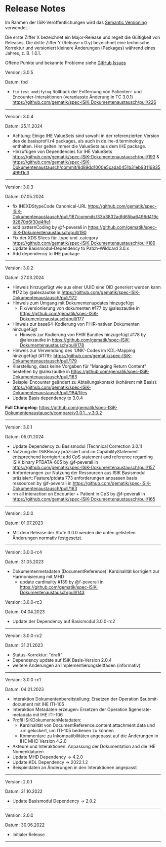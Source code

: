 # Release Notes

Im Rahmen der ISiK-Veröffentlichungen wird das [Semantic Versioning](https://semver.org/lang/de/) verwendet.

Die erste Ziffer X bezeichnet ein Major-Release und regelt die Gültigkeit von Releases. Die dritte Ziffer Y (Release x.0.y) bezeichnet eine technische Korrektur und versioniert kleinere Änderungen (Packages) während eines Jahres, z. B. 1.0.1.

Offene Punkte und bekannte Probleme siehe [GitHub Issues](https://github.com/gematik/ISiK-Dokumentenaustausch/issues?q=is%3Aissue+is%3Aopen+label%3A%22offene+Punkte+Ballot%22)



Version: 3.0.5

Datum: tbd

* `fix` `test modifying` Rollback der Entfernung von Patienten- und Encounter-Interaktionen (veranlasste Änderung in TC 3.0.1) https://github.com/gematik/spec-ISiK-Dokumentenaustausch/pull/226

----

Version: 3.0.4

Datum: 25.11.2024

* Achtung: Einige IHE ValueSets sind sowohl in der referenzierten Version des de.basisprofil.r4 packages, als auch in de.ihe-d.terminology enthalten. Hier gelten immer die ValueSets aus dem IHE package.
* Hinzufügen von Dependencies für IHE ValueSets https://github.com/gematik/spec-ISiK-Dokumentenaustausch/pull/193 & https://github.com/gematik/spec-ISiK-Dokumentenaustausch/commit/8d89dd1000e5cada0451b31eb93116835499f1c3

---

Version: 3.0.3

Datum: 07.05.2024

* fix IHEXDStypeCode Canonical-URL https://github.com/gematik/spec-ISiK-Dokumentenaustausch/pull/187/commits/33b3832adfd65ba6496d419c92870d6f30d4ffe1
* add patternCoding by @f-peverali in https://github.com/gematik/spec-ISiK-Dokumentenaustausch/pull/190
* Fix der XDS Slices für .type und .category https://github.com/gematik/spec-ISiK-Dokumentenaustausch/pull/189
* Update Basismodul-Dependency to Patch-Wildcard 3.0.x
* Add dependency to IHE package

----
Version: 3.0.2

Datum: 27.03.2024

* Hinweis hinzugefügt wie aus einer UUID eine OID generiert werden kann #172 by @alexzautke in https://github.com/gematik/spec-ISiK-Dokumentenaustausch/pull/172
* Hinweis zum Umgang mit Dokumentenupdates hinzugefügt
  * Fix/versionierung von dokumenten #177 by @alexzautke in https://github.com/gematik/spec-ISiK-Dokumentenaustausch/pull/177
* Hinweis zur base64-Kodierung von FHIR-nativen Dokumenten hinzugefügt
  * Hinweis zur Kodierung von FHIR Bundles hinzugefügt #178 by @alexzautke in https://github.com/gematik/spec-ISiK-Dokumentenaustausch/pull/178
* Hinweis zur Verwendung des ‘UNK’-Codes im KDL-Mapping hinzugefügt (#179): https://github.com/gematik/spec-ISiK-Dokumentenaustausch/pull/179
* Klarstellung, dass keine Vorgaben für "Managing Return Content" bestehen by @alexzautke in https://github.com/gematik/spec-ISiK-Dokumentenaustausch/pull/183
* Beispiel Encounter geändert zu Abteilungskontakt (kohärent mit Basis): https://github.com/gematik/spec-ISiK-Dokumentenaustausch/pull/184/files
* Update Basis dependency to 3.0.4

**Full Changelog**: https://github.com/gematik/spec-ISiK-Dokumentenaustausch/compare/v3.0.1...v.3.0.2

----
Version: 3.0.1

Datum: 05.01.2024

* Update Dependency zu Basismodul (Technical Correction 3.0.1)
* Nutzung der ISiKBinary präzisiert und im CapabilityStatement entsprechend korrigiert: add CpS statement and reference regarding ISIK binary PTDATA-605 by @f-peverali in https://github.com/gematik/spec-ISiK-Dokumentenaustausch/pull/157
* Anforderungen zur Nutzung der Ressourcen aus ISIK Basismodul präzisiert: Feature/ptdata 773 anforderungen anpassen basis ressourcen by @f-peverali in https://github.com/gematik/spec-ISiK-Dokumentenaustausch/pull/163
* rm all interaction on Encounter + Patient  in CpS by @f-peverali in https://github.com/gematik/spec-ISiK-Dokumentenaustausch/pull/165


----
Version: 3.0.0

Datum: 01.07.2023

* Mit dem Release der Stufe 3.0.0 werden die unten gelisteten Änderungen normativ festgesetzt.

----
Version: 3.0.0-rc4

Datum: 31.05.2023

* Dokumentenmetadaten (DocumentReference): Kardinalität korrigiert zur Harmonisierung mit MHD
  * update cardinality #139 by @f-peverali in https://github.com/gematik/spec-ISiK-Dokumentenaustausch/pull/143


Version: 3.0.0-rc3

Datum: 04.04.2023

* Update der Dependency auf Basismodul 3.0.0-rc2

---
Version: 3.0.0-rc2

Datum: 31.01.2023
- Status-Korrektur: "draft"
- Dependency update auf ISiK Basis-Version 2.0.4
- weitere Änderungen an Implementierungsleitfaden (informativ)
---
Version: 3.0.0-rc1

Datum: 04.01.2023
- Interaktion Dokumentenbereitstellung: Ersetzen der Operation $submit-document mit IHE ITI-105
- Interaktion Metadaten erzeugen: Ersetzen der Operation $generate-metadata mit IHE ITI-106
- Profil ISiKDokumentenMetadaten:
  - Kardinalität von DocumentReference.content.attachment.data und .url gelockert, um ITI-105 bedienen zu können
  - Kommentare zu Inkompatibilitäten angepasst auf die Änderungen in IHE MHD Version 4.2.0
- Akteure und Interaktionen: Anpassung der Dokumentation and die IHE Nomenklaturen
- Update MHD Dependency -> 4.2.0
- Update KDL Dependency -> 2022.1.2
- Beispieldaten an Änderungen in den Interaktionen angepasst
----
Version: 2.0.1

Datum: 31.10.2022

- Update Basismodul Dependency -> 2.0.2

----
Version: 2.0.0

Datum: 30.06.2022

- Initialer Release

----
